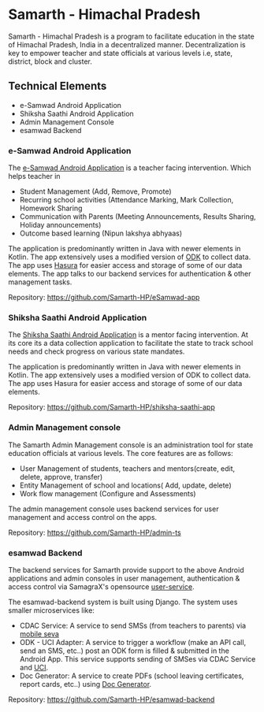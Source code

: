 # Samarth - Himachal Pradesh

Samarth - Himachal Pradesh is a program to facilitate education in the state of Himachal Pradesh,
India in a decentralized manner. Decentralization is key to empower teacher and state officials at
various levels i.e, state, district, block and cluster.

## Technical Elements

* e-Samwad Android Application
* Shiksha Saathi Android Application
* Admin Management Console
* esamwad Backend

### e-Samwad Android Application

The [e-Samwad Android Application](https://play.google.com/store/apps/details?id=com.himachal.android.eSamwad)
is a teacher facing intervention. Which helps teacher in

* Student Management (Add, Remove, Promote)
* Recurring school activities (Attendance Marking, Mark Collection, Homework Sharing
* Communication with Parents (Meeting Announcements, Results Sharing, Holiday announcements)
* Outcome based learning (Nipun lakshya abhyaas)

The application is predominantly written in Java with newer elements in Kotlin. The app extensively
uses a modified version of [ODK](https://getodk.org/) to collect data. The app
uses [Hasura](https://hasura.io/) for easier access and storage of some of our data elements. The
app talks to our backend services for authentication & other management tasks.

Repository: https://github.com/Samarth-HP/eSamwad-app

### Shiksha Saathi Android Application

The [Shiksha Saathi Android Application](https://play.google.com/store/apps/details?id=com.samagra.shikshaSaathi)
is a mentor facing intervention. At its core its a data collection application to facilitate the
state to track school needs and check progress on various state mandates.

The application is predominantly written in Java with newer elements in Kotlin. The app extensively
uses a modified version of ODK to collect data. The app uses Hasura for easier access and storage of
some of our data elements.

Repository: https://github.com/Samarth-HP/shiksha-saathi-app

### Admin Management console

The Samarth Admin Management console is an administration tool for state education officials at
various levels. The core features are as follows:

* User Management of students, teachers and mentors(create, edit, delete, approve, transfer)
* Entity Management of school and locations( Add, update, delete)
* Work flow management (Configure and Assessments)

The admin management console uses backend services for user management and access control on the
apps.

Repository: https://github.com/Samarth-HP/admin-ts

### esamwad Backend

The backend services for Samarth provide support to the above Android applications and admin
consoles in user management, authentication & access control via SamagraX's
opensource [user-service](https://github.com/Samagra-Development/user-service).

The esamwad-backend system is built using Django. The system uses smaller microservices like:

* CDAC Service: A service to send SMSs (from teachers to parents)
  via [mobile seva](https://mgov.gov.in/SMSGateway)
* ODK - UCI Adapter: A service to trigger a workflow (make an API call, send an SMS, etc..) post an
  ODK form is filled & submitted in the Android App. This service supports sending of SMSes via CDAC Service and [UCI](https://uci.sunbird.org/).
* Doc Generator: A service to create PDFs (school leaving certificates, report cards, etc..)
  using [Doc Generator](https://github.com/Samagra-Development/Doc-Generator).

Repository: https://github.com/Samarth-HP/esamwad-backend
